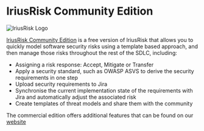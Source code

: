# IriusRisk Community Edition

![IriusRisk Logo](https://www.continuumsecurity.net/wp-content/uploads/2016/10/continuum-logo.png)

[IriusRisk Community Edition](https://community.iriusrisk.com) is a free version of IriusRisk that allows you to quickly model software security risks using a template based approach, and then manage those risks throughout the rest of the SDLC, including:
* Assigning a risk response: Accept, Mitigate or Transfer
* Apply a security standard, such as OWASP ASVS to derive the security requirements in one step
* Upload security requirements to Jira
* Synchronise the current implementation state of the requirements with Jira and automatically adjust the associated risk
* Create templates of threat models and share them with the community

The commercial edition offers additional features that can be found on our [website](https://www.continuumsecurity.net)


